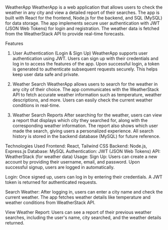 WeatherApp
WeatherApp is a web application that allows users to check the weather in any city and view a detailed report of their searches. The app is built with React for the frontend, Node.js for the backend, and SQL (MySQL) for data storage. The app implements secure user authentication with JWT (JSON Web Tokens) for login and registration. The weather data is fetched from the WeatherStack API to provide real-time forecasts.

Features
1. User Authentication (Login & Sign Up)
WeatherApp supports user authentication using JWT. Users can sign up with their credentials and log in to access the features of the app. Upon successful login, a token is generated to authenticate subsequent requests securely. This helps keep user data safe and private.

2. Weather Search
WeatherApp allows users to search for the weather in any city of their choice. The app communicates with the WeatherStack API to fetch accurate weather information such as temperature, weather descriptions, and more. Users can easily check the current weather conditions in real-time.

3. Weather Search Reports
After searching for the weather, users can view a report that displays which city they searched for, along with the corresponding weather information. The report also shows which user made the search, giving users a personalized experience. All search history is stored in the backend database (MySQL) for future reference.

Technologies Used
Frontend: React, Tailwind CSS
Backend: Node.js, Express.js
Database: MySQL
Authentication: JWT (JSON Web Tokens)
API: WeatherStack (for weather data)
Usage:
Sign Up: Users can create a new account by providing their username, email, and password. Upon successful signup, users are logged in automatically.

Login: Once signed up, users can log in by entering their credentials. A JWT token is returned for authenticated requests.

Search Weather: After logging in, users can enter a city name and check the current weather. The app fetches weather details like temperature and weather conditions from WeatherStack API.

View Weather Report: Users can see a report of their previous weather searches, including the user's name, city searched, and the weather details returned.
